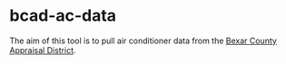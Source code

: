 # bcad-ac-data
The aim of this tool is to pull air conditioner data from the [Bexar County Appraisal District](https://www.bcad.org/).